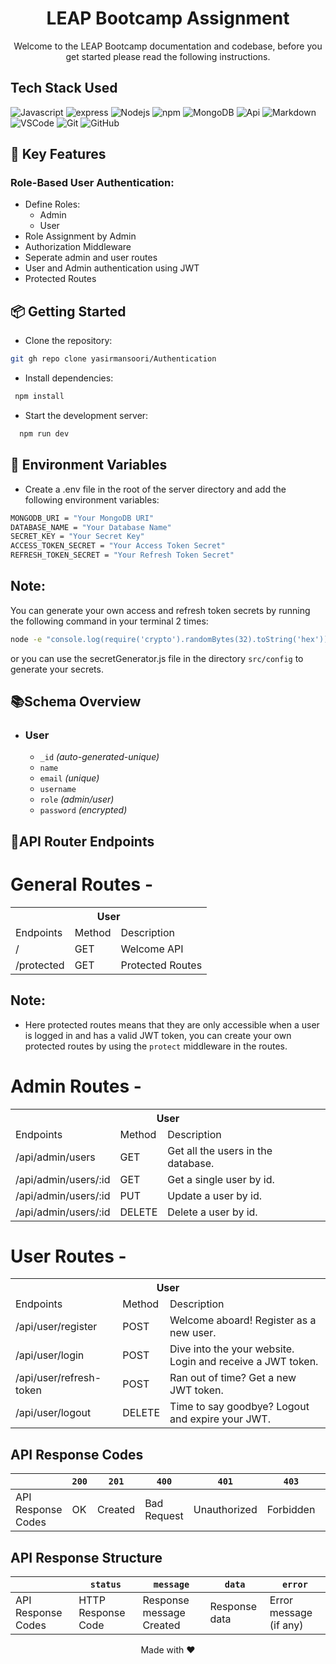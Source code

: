 <h1 align="center">LEAP Bootcamp Assignment</h1>
<div align="center">
Welcome to the LEAP Bootcamp documentation and codebase, before you get started please read the following instructions.
</div>

## Tech Stack Used
![Javascript](https://img.shields.io/badge/Javascript-F0DB4F?style=for-the-badge&labelColor=black&logo=javascript&logoColor=F0DB4F)
![express](https://img.shields.io/badge/Express.js-000000?style=for-the-badge&logo=express&logoColor=white)
![Nodejs](https://img.shields.io/badge/Node.js-43853D?style=for-the-badge&logo=node.js&logoColor=white)
![npm](https://img.shields.io/badge/npm-CB3837?style=for-the-badge&logo=npm&logoColor=white)
![MongoDB](https://img.shields.io/badge/MongoDB-4EA94B?style=for-the-badge&logo=mongodb&logoColor=white)
![Api](https://img.shields.io/badge/Api-4EA94B?style=for-the-badge&logo=api&logoColor=white)
![Markdown](https://img.shields.io/badge/Markdown-000000?style=for-the-badge&logo=markdown&logoColor=white)
![VSCode](https://img.shields.io/badge/Visual_Studio-0078d7?style=for-the-badge&logo=visual%20studio&logoColor=white)
![Git](https://img.shields.io/badge/Git-F05032?style=for-the-badge&logo=git&logoColor=white)
![GitHub](https://img.shields.io/badge/GitHub-black?style=for-the-badge&logo=github&logoColor=white)

## 🔑 Key Features

### Role-Based User Authentication:
- Define Roles:
  - Admin
  - User
- Role Assignment by Admin
- Authorization Middleware
- Seperate admin and user routes
- User and Admin authentication using JWT
- Protected Routes

## 📦 Getting Started

- Clone the repository:
```sh
git gh repo clone yasirmansoori/Authentication
```
- Install dependencies:
```sh
 npm install
```
- Start the development server:
```sh
  npm run dev
```

## 📝 Environment Variables

- Create a .env file in the root of the server directory and add the following environment variables:
```sh
MONGODB_URI = "Your MongoDB URI"
DATABASE_NAME = "Your Database Name"
SECRET_KEY = "Your Secret Key"
ACCESS_TOKEN_SECRET = "Your Access Token Secret"
REFRESH_TOKEN_SECRET = "Your Refresh Token Secret"
```
## Note:
You can generate your own access and refresh token secrets by running the following command in your terminal 2 times:
```sh
node -e "console.log(require('crypto').randomBytes(32).toString('hex'));"
```
or you can use the secretGenerator.js file in the directory `src/config` to generate your secrets.

## 📚Schema Overview
-   ### User

    -   `_id` _(auto-generated-unique)_ 
    -   `name`
    -   `email` _(unique)_
    -   `username` 
    -   `role` _(admin/user)_
    -   `password` _(encrypted)_

## **🚀API Router Endpoints** 

<h1>General Routes -</h1>
<table>
  <tr>
    <th colspan="3" style="text-align:center">User</th>
  </tr>
  <tr>
    <td>Endpoints</td>
    <td>Method</td>
    <td>Description</td>
  </tr>
  </tr>
  <tr>
    <td>/</td>
    <td>GET</td>
    <td>Welcome API</td>
  </tr>
  <tr>
    <td>/protected</td>
    <td>GET</td>
    <td> Protected Routes</td>
  </tr>
</table>

## Note:
- Here protected routes means that they are only accessible when a user is logged in and has a valid JWT token, you can create your own protected routes by using the `protect` middleware in the routes.


<h1>Admin Routes -</h1>
<table>
  <tr>
    <th colspan="3" style="text-align:center">User</th>
  </tr>
  <tr>
    <td>Endpoints</td>
    <td>Method</td>
    <td>Description</td>
  </tr>
  <tr>
    <td>/api/admin/users</td>
    <td>GET</td>
    <td>Get all the users in the database.</td>
  </tr>
  <tr>
    <td>/api/admin/users/:id</td>
    <td>GET</td>
    <td>Get a single user by id.</td>
  </tr>
    <tr>
    <td>/api/admin/users/:id</td>
    <td>PUT</td>
    <td>Update a user by id.</td>
  </tr>
  <tr>
    <td>/api/admin/users/:id</td>
    <td>DELETE</td>
    <td>Delete a user by id.</td>
  </tr>
</table>

<h1>User Routes -</h1>
<table>
  <tr>
    <th colspan="3" style="text-align:center">User</th>
  </tr>
  <tr>
    <td>Endpoints</td>
    <td>Method</td>
    <td>Description</td>
  </tr>
  <tr>
    <td>/api/user/register</td>
    <td>POST</td>
    <td>Welcome aboard! Register as a new user.</td>
  </tr>
  <tr>
    <td>/api/user/login</td>
    <td>POST</td>
    <td>Dive into the your website. Login and receive a JWT token.</td>
  </tr>
    <tr>
    <td>/api/user/refresh-token</td>
    <td>POST</td>
    <td>Ran out of time? Get a new JWT token.</td>
  </tr>
  <tr>
    <td>/api/user/logout</td>
    <td>DELETE</td>
    <td>Time to say goodbye? Logout and expire your JWT.</td>
  </tr>
</table>

## **API Response Codes**
|                    | `200` | `201`   | `400`       | `401`        | `403`     | `404`     | `500`                 | `503`               |
| ------------------ | ----- | ------- | ----------- | ------------ | --------- | --------- | --------------------- | ------------------- |
| API Response Codes | OK    | Created | Bad Request | Unauthorized | Forbidden | Not Found | Internal Server Error | Service Unavailable |

## **API Response Structure**
|                    | `status`           | `message`                | `data`        | `error`                |
| ------------------ | ------------------ | ------------------------ | ------------- | ---------------------- |
| API Response Codes | HTTP Response Code | Response message Created | Response data | Error message (if any) |

<div align="center">Made with ❤️</div>